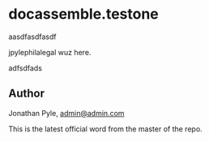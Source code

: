 # docassemble.testone

aasdfasdfasdf

jpylephilalegal wuz here.

adfsdfads

## Author

Jonathan Pyle, admin@admin.com

This is the latest official word from the master of the repo.
